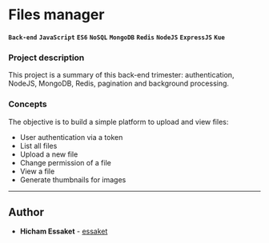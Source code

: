 # Files manager
**`Back-end`** **`JavaScript`** **`ES6`** **`NoSQL`** **`MongoDB`** **`Redis`** **`NodeJS`** **`ExpressJS`** **`Kue`**

### Project description
This project is a summary of this back-end trimester: authentication, NodeJS, MongoDB, Redis, pagination and background processing.

### Concepts
The objective is to build a simple platform to upload and view files:

- User authentication via a token
- List all files
- Upload a new file
- Change permission of a file
- View a file
- Generate thumbnails for images

---

## Author
* **Hicham Essaket** - [essaket](https://github.com/essaket)
